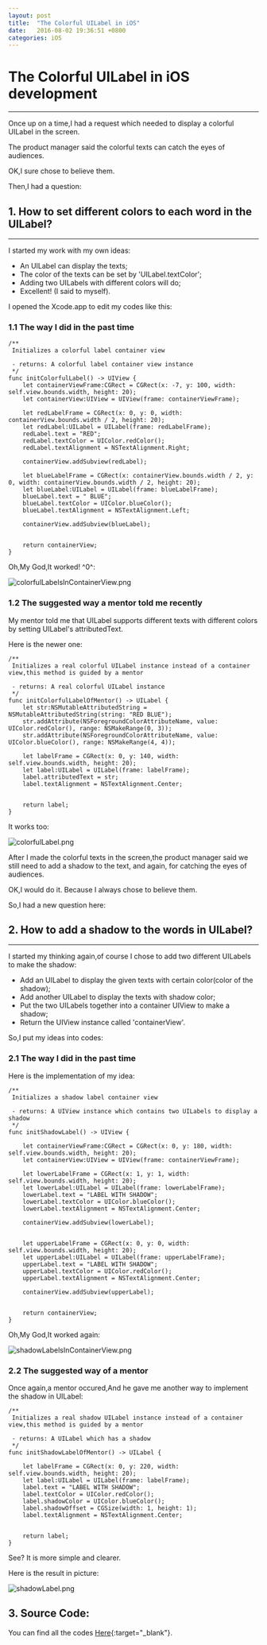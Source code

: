 ```yaml
---
layout: post
title:  "The Colorful UILabel in iOS"
date:   2016-08-02 19:36:51 +0800
categories: iOS
---
```


# The Colorful UILabel in iOS development
---

Once up on a time,I had a request which needed to display a colorful UILabel in the screen.

The product manager said the colorful texts can catch the eyes of audiences.

OK,I sure chose to believe them.

Then,I had a question:

## 1. How to set different colors to each word in the UILabel?

---

I started my work with my own ideas:

- An UILabel can display the texts;
- The color of the texts can be set by 'UILabel.textColor';
- Adding two UILabels with different colors will do;
- Excellent! (I said to myself).

I opened the Xcode.app to edit my codes like this:

### 1.1 The way I did in the past time

```
/**
 Initializes a colorful label container view

 - returns: A colorful label container view instance
 */
func initColorfulLabel() -> UIView {
    let containerViewFrame:CGRect = CGRect(x: -7, y: 100, width: self.view.bounds.width, height: 20);
    let containerView:UIView = UIView(frame: containerViewFrame);

    let redLabelFrame = CGRect(x: 0, y: 0, width: containerView.bounds.width / 2, height: 20);
    let redLabel:UILabel = UILabel(frame: redLabelFrame);
    redLabel.text = "RED";
    redLabel.textColor = UIColor.redColor();
    redLabel.textAlignment = NSTextAlignment.Right;

    containerView.addSubview(redLabel);

    let blueLabelFrame = CGRect(x: containerView.bounds.width / 2, y: 0, width: containerView.bounds.width / 2, height: 20);
    let blueLabel:UILabel = UILabel(frame: blueLabelFrame);
    blueLabel.text = " BLUE";
    blueLabel.textColor = UIColor.blueColor();
    blueLabel.textAlignment = NSTextAlignment.Left;

    containerView.addSubview(blueLabel);


    return containerView;
}
```

Oh,My God,It worked! ^0^:

![colorfulLabelsInContainerView.png](/images/colorful-uilabel/colorfulLabelsInContainerView.png)


### 1.2 The suggested way a mentor told me recently

My mentor told me that UILabel supports different texts with different colors by setting UILabel's attributedText.

Here is the newer one:

```
/**
 Initializes a real colorful UILabel instance instead of a container view,this method is guided by a mentor

 - returns: A real colorful UILabel instance
 */
func initColorfulLabelOfMentor() -> UILabel {
    let str:NSMutableAttributedString = NSMutableAttributedString(string: "RED BLUE");
    str.addAttribute(NSForegroundColorAttributeName, value: UIColor.redColor(), range: NSMakeRange(0, 3));
    str.addAttribute(NSForegroundColorAttributeName, value: UIColor.blueColor(), range: NSMakeRange(4, 4));

    let labelFrame = CGRect(x: 0, y: 140, width: self.view.bounds.width, height: 20);
    let label:UILabel = UILabel(frame: labelFrame);
    label.attributedText = str;
    label.textAlignment = NSTextAlignment.Center;


    return label;
}
```

It works too:

![colorfulLabel.png](/images/colorful-uilabel/colorfulLabel.png)

After I made the colorful texts in the screen,the product manager said we still need to add a shadow to the text, and again, for catching the eyes of audiences.

OK,I would do it. Because I always chose to believe them.

So,I had a new question here:

## 2. How to add a shadow to the words in UILabel?

---

I started my thinking again,of course I chose to add two different UILabels to make the shadow:

- Add an UILabel to display the given texts with certain color(color of the shadow);
- Add another UILabel to display the texts with shadow color;
- Put the two UILabels together into a container UIView to make a shadow;
- Return the UIView instance called 'containerView'.

So,I put my ideas into codes:

### 2.1 The way I did in the past time

Here is the implementation of my idea:

```
/**
 Initializes a shadow label container view

 - returns: A UIView instance which contains two UILabels to display a shadow
 */
func initShadowLabel() -> UIView {

    let containerViewFrame:CGRect = CGRect(x: 0, y: 180, width: self.view.bounds.width, height: 20);
    let containerView:UIView = UIView(frame: containerViewFrame);

    let lowerLabelFrame = CGRect(x: 1, y: 1, width: self.view.bounds.width, height: 20);
    let lowerLabel:UILabel = UILabel(frame: lowerLabelFrame);
    lowerLabel.text = "LABEL WITH SHADOW";
    lowerLabel.textColor = UIColor.blueColor();
    lowerLabel.textAlignment = NSTextAlignment.Center;

    containerView.addSubview(lowerLabel);


    let upperLabelFrame = CGRect(x: 0, y: 0, width: self.view.bounds.width, height: 20);
    let upperLabel:UILabel = UILabel(frame: upperLabelFrame);
    upperLabel.text = "LABEL WITH SHADOW";
    upperLabel.textColor = UIColor.redColor();
    upperLabel.textAlignment = NSTextAlignment.Center;

    containerView.addSubview(upperLabel);


    return containerView;
}
```

Oh,My God,It worked again:

![shadowLabelsInContainerView.png](/images/colorful-uilabel/shadowLabelsInContainerView.png)


### 2.2 The suggested way of a mentor

Once again,a mentor occured,And he gave me another way to implement the shadow in UILabel:

```
/**
 Initializes a real shadow UILabel instance instead of a container view,this method is guided by a mentor

 - returns: A UILabel which has a shadow
 */
func initShadowLabelOfMentor() -> UILabel {

    let labelFrame = CGRect(x: 0, y: 220, width: self.view.bounds.width, height: 20);
    let label:UILabel = UILabel(frame: labelFrame);
    label.text = "LABEL WITH SHADOW";
    label.textColor = UIColor.redColor();
    label.shadowColor = UIColor.blueColor();
    label.shadowOffset = CGSize(width: 1, height: 1);
    label.textAlignment = NSTextAlignment.Center;


    return label;
}
```

See? It is more simple and clearer.

Here is the result in picture:

![shadowLabel.png](/images/colorful-uilabel/shadowLabel.png)

## 3. Source Code:

You can find all the codes [Here](https://github.com/acttos/ColorfulLabel){:target="_blank"}.

